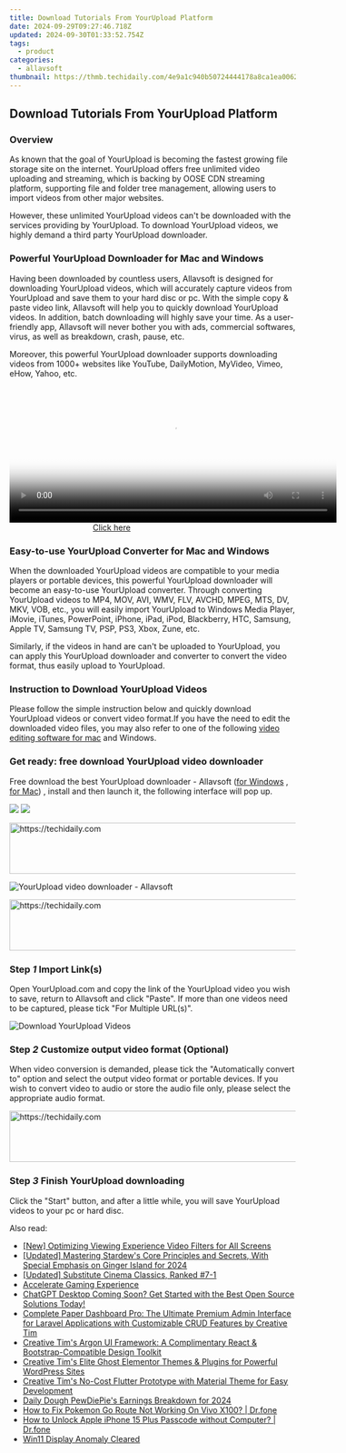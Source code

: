 ```yaml
---
title: Download Tutorials From YourUpload Platform
date: 2024-09-29T09:27:46.718Z
updated: 2024-09-30T01:33:52.754Z
tags:
  - product
categories:
  - allavsoft
thumbnail: https://thmb.techidaily.com/4e9a1c940b50724444178a8ca1ea00629e8b0a1b576a49f43654cbb3ff64d23c.jpg
---
```


## Download Tutorials From YourUpload Platform

### Overview

As known that the goal of YourUpload is becoming the fastest growing file storage site on the internet. YourUpload offers free unlimited video uploading and streaming, which is backing by OOSE CDN streaming platform, supporting file and folder tree management, allowing users to import videos from other major websites.

However, these unlimited YourUpload videos can't be downloaded with the services providing by YourUpload. To download YourUpload videos, we highly demand a third party YourUpload downloader.

### Powerful YourUpload Downloader for Mac and Windows

Having been downloaded by countless users, Allavsoft is designed for downloading YourUpload videos, which will accurately capture videos from YourUpload and save them to your hard disc or pc. With the simple copy & paste video link, Allavsoft will help you to quickly download YourUpload videos. In addition, batch downloading will highly save your time. As a user-friendly app, Allavsoft will never bother you with ads, commercial softwares, virus, as well as breakdown, crash, pause, etc.

Moreover, this powerful YourUpload downloader supports downloading videos from 1000+ websites like YouTube, DailyMotion, MyVideo, Vimeo, eHow, Yahoo, etc.

<!-- affiliate ads begin -->
<span id="1982499">
					<video width="576" height="240" style="cursor:pointer"
           poster="//a.impactradius-go.com/display-clicktoplayimage/1982499.png"
           onclick="if(!this.playClicked){this.play();this.setAttribute('controls',true);this.playClicked=true;}">
	   <source src="//a.impactradius-go.com/display-ad/22993-1982499">
	   <img src="//a.impactradius-go.com/display-clicktoplayimage/1982499.png" style="border: none; height: 100%; width: 100%; object-fit: contain">
	</video>
	<div style="width:360px;text-align:center"><a href="javascript:window.open(decodeURIComponent('https%3A%2F%2Fhomestyler.sjv.io%2Fc%2F5597632%2F1982499%2F22993'), '_blank');void(0);">Click here</a></div>
</span>
<img height="0" width="0" src="https://imp.pxf.io/i/5597632/1982499/22993" style="position:absolute;visibility:hidden;" border="0" />
<!-- affiliate ads end -->

### Easy-to-use YourUpload Converter for Mac and Windows

When the downloaded YourUpload videos are compatible to your media players or portable devices, this powerful YourUpload downloader will become an easy-to-use YourUpload converter. Through converting YourUpload videos to MP4, MOV, AVI, WMV, FLV, AVCHD, MPEG, MTS, DV, MKV, VOB, etc., you will easily import YourUpload to Windows Media Player, iMovie, iTunes, PowerPoint, iPhone, iPad, iPod, Blackberry, HTC, Samsung, Apple TV, Samsung TV, PSP, PS3, Xbox, Zune, etc.

Similarly, if the videos in hand are can't be uploaded to YourUpload, you can apply this YourUpload downloader and converter to convert the video format, thus easily upload to YourUpload.

### Instruction to Download YourUpload Videos

Please follow the simple instruction below and quickly download YourUpload videos or convert video format.If you have the need to edit the downloaded video files, you may also refer to one of the following [video editing software for mac](https://fixthephoto.com/best-video-editing-software-for-mac.html) and Windows.

### Get ready: free download YourUpload video downloader

Free download the best YourUpload downloader - Allavsoft ([for Windows](https://tools.techidaily.com/allavsoft/products/) , [for Mac](https://tools.techidaily.com/allavsoft/products/)) , install and then launch it, the following interface will pop up.

[![](https://www.allavsoft.com/how-to/../images/how-to/free-download-win.jpg)](https://tools.techidaily.com/allavsoft/products/) [![](https://www.allavsoft.com/how-to/../images/how-to/free-download-mac.jpg)](https://tools.techidaily.com/allavsoft/products/)

<!-- affiliate ads begin -->
<a href="https://laganoo.pxf.io/c/5597632/1484939/16446" target="_top" id="1484939">
  <img src="//a.impactradius-go.com/display-ad/16446-1484939" border="0" alt="https://techidaily.com" width="728" height="90"/>
</a>
<img height="0" width="0" src="https://laganoo.pxf.io/i/5597632/1484939/16446" style="position:absolute;visibility:hidden;" border="0" />
<!-- affiliate ads end -->

![YourUpload video downloader - Allavsoft](https://www.allavsoft.com/how-to/../images/allavsoft/screen-shot-600.jpg)

<!-- affiliate ads begin -->
<a href="https://appsumo.8odi.net/c/5597632/2151889/7443" target="_top" id="2151889">
  <img src="//a.impactradius-go.com/display-ad/7443-2151889" border="0" alt="https://techidaily.com" width="728" height="90"/>
</a>
<img height="0" width="0" src="https://appsumo.8odi.net/i/5597632/2151889/7443" style="position:absolute;visibility:hidden;" border="0" />
<!-- affiliate ads end -->

### Step _1_ Import Link(s)

Open YourUpload.com and copy the link of the YourUpload video you wish to save, return to Allavsoft and click "Paste". If more than one videos need to be captured, please tick "For Multiple URL(s)".

![Download YourUpload Videos](https://www.allavsoft.com/how-to/../images/how-to/yourupload-downloader/download-yourupload-videos.jpg)

### Step _2_ Customize output video format (Optional)

When video conversion is demanded, please tick the "Automatically convert to" option and select the output video format or portable devices. If you wish to convert video to audio or store the audio file only, please select the appropriate audio format.

<!-- affiliate ads begin -->
<a href="https://aidotcom.pxf.io/c/5597632/2134501/19576" target="_top" id="2134501">
  <img src="//a.impactradius-go.com/display-ad/19576-2134501" border="0" alt="https://techidaily.com" width="640" height="90"/>
</a>
<img height="0" width="0" src="https://aidotcom.pxf.io/i/5597632/2134501/19576" style="position:absolute;visibility:hidden;" border="0" />
<!-- affiliate ads end -->

### Step _3_ Finish YourUpload downloading

Click the "Start" button, and after a little while, you will save YourUpload videos to your pc or hard disc.

<ins class="adsbygoogle"
     style="display:block"
     data-ad-format="autorelaxed"
     data-ad-client="ca-pub-7571918770474297"
     data-ad-slot="1223367746"></ins>

<ins class="adsbygoogle"
     style="display:block"
     data-ad-client="ca-pub-7571918770474297"
     data-ad-slot="8358498916"
     data-ad-format="auto"
     data-full-width-responsive="true"></ins>

<span class="atpl-alsoreadstyle">Also read:</span>
<div><ul>
<li><a href="https://extra-skills.techidaily.com/new-optimizing-viewing-experience-video-filters-for-all-screens/"><u>[New] Optimizing Viewing Experience Video Filters for All Screens</u></a></li>
<li><a href="https://visual-screen-recording.techidaily.com/updated-mastering-stardews-core-principles-and-secrets-with-special-emphasis-on-ginger-island-for-2024/"><u>[Updated] Mastering Stardew's Core Principles and Secrets, With Special Emphasis on Ginger Island for 2024</u></a></li>
<li><a href="https://youtube-lab.techidaily.com/ed-substitute-cinema-classics-ranked-7-1/"><u>[Updated] Substitute Cinema Classics, Ranked #7-1</u></a></li>
<li><a href="https://network-issues.techidaily.com/accelerate-gaming-experience/"><u>Accelerate Gaming Experience</u></a></li>
<li><a href="https://tech-hub.techidaily.com/chatgpt-desktop-coming-soon-get-started-with-the-best-open-source-solutions-today/"><u>ChatGPT Desktop Coming Soon? Get Started with the Best Open Source Solutions Today!</u></a></li>
<li><a href="https://fox-zaraz.techidaily.com/complete-paper-dashboard-pro-the-ultimate-premium-admin-interface-for-laravel-applications-with-customizable-crud-features-by-creative-tim/"><u>Complete Paper Dashboard Pro: The Ultimate Premium Admin Interface for Laravel Applications with Customizable CRUD Features by Creative Tim</u></a></li>
<li><a href="https://fox-zaraz.techidaily.com/creative-tims-argon-ui-framework-a-complimentary-react-and-bootstrap-compatible-design-toolkit/"><u>Creative Tim's Argon UI Framework: A Complimentary React & Bootstrap-Compatible Design Toolkit</u></a></li>
<li><a href="https://fox-zaraz.techidaily.com/creative-tims-elite-ghost-elementor-themes-and-plugins-for-powerful-wordpress-sites/"><u>Creative Tim's Elite Ghost Elementor Themes & Plugins for Powerful WordPress Sites</u></a></li>
<li><a href="https://fox-zaraz.techidaily.com/creative-tims-no-cost-flutter-prototype-with-material-theme-for-easy-development/"><u>Creative Tim's No-Cost Flutter Prototype with Material Theme for Easy Development</u></a></li>
<li><a href="https://article-helps.techidaily.com/daily-dough-pewdiepies-earnings-breakdown-for-2024/"><u>Daily Dough PewDiePie's Earnings Breakdown for 2024</u></a></li>
<li><a href="https://change-location.techidaily.com/how-to-fix-pokemon-go-route-not-working-on-vivo-x100-drfone-by-drfone-virtual-android/"><u>How to Fix Pokemon Go Route Not Working On Vivo X100? | Dr.fone</u></a></li>
<li><a href="https://iphone-unlock.techidaily.com/how-to-unlock-apple-iphone-15-plus-passcode-without-computer-drfone-by-drfone-ios/"><u>How to Unlock Apple iPhone 15 Plus Passcode without Computer? | Dr.fone</u></a></li>
<li><a href="https://network-issues.techidaily.com/win11-display-anomaly-cleared/"><u>Win11 Display Anomaly Cleared</u></a></li>
</ul></div>

